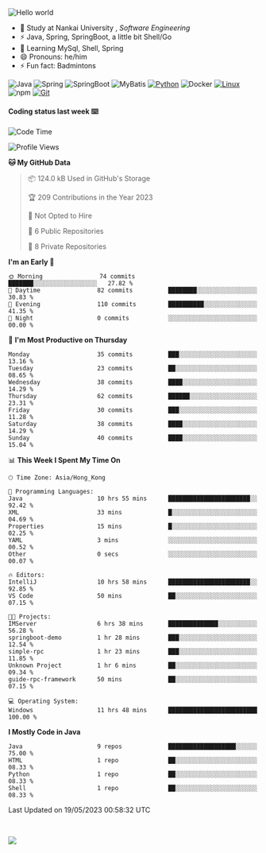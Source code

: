 

<img src="https://raw.githubusercontent.com/sagar-viradiya/sagar-viradiya/master/resources/banner.png" alt="Hello world">


<br/>


- 🍻  Study at Nankai University , _Software Engineering_
- ⚡  Java, Spring, SpringBoot, a little bit Shell/Go
- 🌱 Learning MySql, Shell, Spring
- 😄 Pronouns: he/him
- ⚡ Fun fact: Badmintons

![Java](https://img.shields.io/badge/-Java-007396?style=flat-square&logo=java&logoColor=ffffff)
![Spring](https://img.shields.io/badge/-Spring-green)
![SpringBoot](https://img.shields.io/badge/-SpringBoot-green)
![MyBatis](https://img.shields.io/badge/-MyBatis-yellowgreen)
[![Python](https://img.shields.io/badge/-Python-3776AB?style=flat-square&logo=python&logoColor=ffffff)](https://www.python.org/)
![Docker](https://img.shields.io/badge/Docker-2496ED?style=flat-square&logo=docker&logoColor=ffffff)
[![Linux](https://img.shields.io/badge/-Linux-333333?style=flat-square&logo=linux&logoColor=white)](https://www.linuxfoundation.org/)
![npm](https://img.shields.io/badge/-NPM-CB3837?style=flat-square&logo=npm&logoColor=white)
[![Git](https://img.shields.io/badge/-Git-f05032?style=flat-square&logo=git&logoColor=white)](https://git-scm.com/)

#### Coding status last week ⌨️

<!--START_SECTION:waka-->
![Code Time](http://img.shields.io/badge/Code%20Time-179%20hrs%2048%20mins-blue)

![Profile Views](http://img.shields.io/badge/Profile%20Views-0-blue)

**🐱 My GitHub Data** 

> 📦 124.0 kB Used in GitHub's Storage 
 > 
> 🏆 209 Contributions in the Year 2023
 > 
> 🚫 Not Opted to Hire
 > 
> 📜 6 Public Repositories 
 > 
> 🔑 8 Private Repositories 
 > 
**I'm an Early 🐤** 

```text
🌞 Morning                74 commits          ███████░░░░░░░░░░░░░░░░░░   27.82 % 
🌆 Daytime                82 commits          ████████░░░░░░░░░░░░░░░░░   30.83 % 
🌃 Evening                110 commits         ██████████░░░░░░░░░░░░░░░   41.35 % 
🌙 Night                  0 commits           ░░░░░░░░░░░░░░░░░░░░░░░░░   00.00 % 
```
📅 **I'm Most Productive on Thursday** 

```text
Monday                   35 commits          ███░░░░░░░░░░░░░░░░░░░░░░   13.16 % 
Tuesday                  23 commits          ██░░░░░░░░░░░░░░░░░░░░░░░   08.65 % 
Wednesday                38 commits          ████░░░░░░░░░░░░░░░░░░░░░   14.29 % 
Thursday                 62 commits          ██████░░░░░░░░░░░░░░░░░░░   23.31 % 
Friday                   30 commits          ███░░░░░░░░░░░░░░░░░░░░░░   11.28 % 
Saturday                 38 commits          ████░░░░░░░░░░░░░░░░░░░░░   14.29 % 
Sunday                   40 commits          ████░░░░░░░░░░░░░░░░░░░░░   15.04 % 
```


📊 **This Week I Spent My Time On** 

```text
🕑︎ Time Zone: Asia/Hong_Kong

💬 Programming Languages: 
Java                     10 hrs 55 mins      ███████████████████████░░   92.42 % 
XML                      33 mins             █░░░░░░░░░░░░░░░░░░░░░░░░   04.69 % 
Properties               15 mins             █░░░░░░░░░░░░░░░░░░░░░░░░   02.25 % 
YAML                     3 mins              ░░░░░░░░░░░░░░░░░░░░░░░░░   00.52 % 
Other                    0 secs              ░░░░░░░░░░░░░░░░░░░░░░░░░   00.07 % 

🔥 Editors: 
IntelliJ                 10 hrs 58 mins      ███████████████████████░░   92.85 % 
VS Code                  50 mins             ██░░░░░░░░░░░░░░░░░░░░░░░   07.15 % 

🐱‍💻 Projects: 
IMServer                 6 hrs 38 mins       ██████████████░░░░░░░░░░░   56.28 % 
springboot-demo          1 hr 28 mins        ███░░░░░░░░░░░░░░░░░░░░░░   12.54 % 
simple-rpc               1 hr 23 mins        ███░░░░░░░░░░░░░░░░░░░░░░   11.85 % 
Unknown Project          1 hr 6 mins         ██░░░░░░░░░░░░░░░░░░░░░░░   09.34 % 
guide-rpc-framework      50 mins             ██░░░░░░░░░░░░░░░░░░░░░░░   07.15 % 

💻 Operating System: 
Windows                  11 hrs 48 mins      █████████████████████████   100.00 % 
```

**I Mostly Code in Java** 

```text
Java                     9 repos             ███████████████████░░░░░░   75.00 % 
HTML                     1 repo              ██░░░░░░░░░░░░░░░░░░░░░░░   08.33 % 
Python                   1 repo              ██░░░░░░░░░░░░░░░░░░░░░░░   08.33 % 
Shell                    1 repo              ██░░░░░░░░░░░░░░░░░░░░░░░   08.33 % 
```




 Last Updated on 19/05/2023 00:58:32 UTC
<!--END_SECTION:waka-->

<br/>

![](https://github-profile-trophy.vercel.app/?username=quincysky&column=7)







